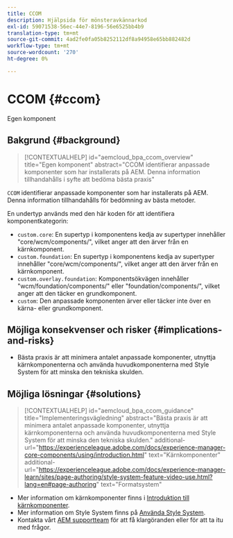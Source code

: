 ```yaml
---
title: CCOM
description: Hjälpsida för mönsteravkännarkod
exl-id: 59071538-56ec-44e7-8196-56e6525bb4b9
translation-type: tm+mt
source-git-commit: 4ad2fe0fa05b8252112df8a94958e65bb882482d
workflow-type: tm+mt
source-wordcount: '270'
ht-degree: 0%

---
```


# CCOM {#ccom}

Egen komponent

## Bakgrund {#background}

>[!CONTEXTUALHELP]
>id="aemcloud_bpa_ccom_overview"
>title="Egen komponent"
>abstract="CCOM identifierar anpassade komponenter som har installerats på AEM. Denna information tillhandahålls i syfte att bedöma bästa praxis"

`CCOM` identifierar anpassade komponenter som har installerats på AEM. Denna information tillhandahålls för bedömning av bästa metoder.

En undertyp används med den här koden för att identifiera komponentkategorin:

* `custom.core`: En supertyp i komponentens kedja av supertyper innehåller &quot;core/wcm/components/&quot;, vilket anger att den ärver från en kärnkomponent.
* `custom.foundation`: En supertyp i komponentens kedja av supertyper innehåller &quot;core/wcm/components/&quot;, vilket anger att den ärver från en kärnkomponent.
* `custom.overlay.foundation`: Komponentsökvägen innehåller &quot;wcm/foundation/components/&quot; eller &quot;foundation/components/&quot;, vilket anger att den täcker en grundkomponent.
* `custom`: Den anpassade komponenten ärver eller täcker inte över en kärna- eller grundkomponent.

## Möjliga konsekvenser och risker {#implications-and-risks}

* Bästa praxis är att minimera antalet anpassade komponenter, utnyttja kärnkomponenterna och använda huvudkomponenterna med Style System för att minska den tekniska skulden.

## Möjliga lösningar {#solutions}

>[!CONTEXTUALHELP]
>id="aemcloud_bpa_ccom_guidance"
>title="Implementeringsvägledning"
>abstract="Bästa praxis är att minimera antalet anpassade komponenter, utnyttja kärnkomponenterna och använda huvudkomponenterna med Style System för att minska den tekniska skulden."
>additional-url="https://experienceleague.adobe.com/docs/experience-manager-core-components/using/introduction.html" text="Kärnkomponenter"
>additional-url="https://experienceleague.adobe.com/docs/experience-manager-learn/sites/page-authoring/style-system-feature-video-use.html?lang=en#page-authoring" text="Formatsystem"

* Mer information om kärnkomponenter finns i [Introduktion till kärnkomponenter](https://experienceleague.adobe.com/docs/experience-manager-core-components/using/introduction.html).
* Mer information om Style System finns på [Använda Style System](https://experienceleague.adobe.com/docs/experience-manager-learn/sites/page-authoring/style-system-feature-video-use.html?lang=en#page-authoring).
* Kontakta vårt [AEM supportteam](https://helpx.adobe.com/enterprise/using/support-for-experience-cloud.html) för att få klargöranden eller för att ta itu med frågor.
